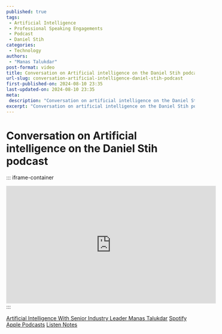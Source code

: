 ```yaml
---
published: true
tags:
 - Artificial Intelligence
 - Professional Speaking Engagements
 - Podcast
 - Daniel Stih
categories:
 - Technology
authors:
 - "Manas Talukdar"
post-format: video
title: Conversation on Artificial intelligence on the Daniel Stih podcast
url-slug: conversation-artificial-intelligence-daniel-stih-podcast
first-published-on: 2024-08-10 23:35
last-updated-on: 2024-08-10 23:35
meta:
 description: "Conversation on artificial intelligence on the Daniel Stih podcast."
excerpt: "Conversation on artificial intelligence on the Daniel Stih podcast"
---
```


# Conversation on Artificial intelligence on the Daniel Stih podcast

::: iframe-container
<iframe width="560" height="315" src="https://www.youtube.com/embed/MmiE8qG969M?si=HOCiX466QXwrpYg0" frameborder="0" allow="accelerometer; autoplay; clipboard-write; encrypted-media; gyroscope; picture-in-picture; web-share" referrerpolicy="strict-origin-when-cross-origin" allowfullscreen></iframe>
:::

[Artificial Intelligence With Senior Industry Leader Manas Talukdar](https://danielstih.com/podcast/blog/7447452/artificial-intelligence-with-senior-industry-leader-manas-talukdar)
[Spotify](https://open.spotify.com/episode/1NlT0fZfuErBaZSt1eUHCK)
[Apple Podcasts](https://podcasts.apple.com/us/podcast/artificial-intelligence-with-senior-industry-leader/id1759745593?i=1000664941468)
[Listen Notes](https://www.listennotes.com/podcasts/the-daniel-stih-podcast-daniel-stih-6ztL3mGvguO/)
